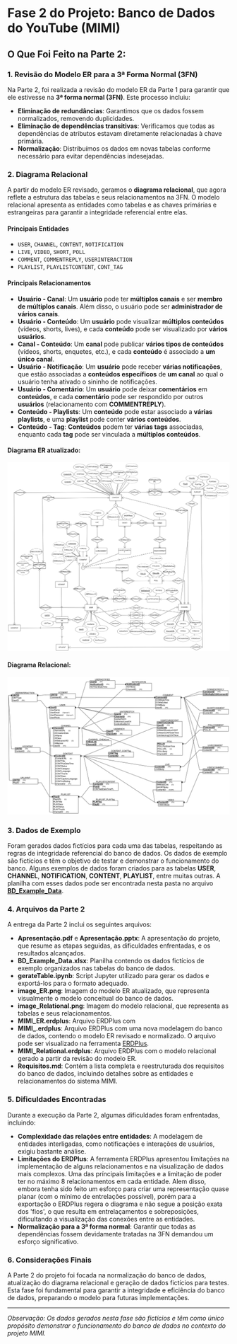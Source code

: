 # Fase 2 do Projeto: Banco de Dados do YouTube (MIMI)

## O Que Foi Feito na Parte 2:

### 1. Revisão do Modelo ER para a 3ª Forma Normal (3FN)
Na Parte 2, foi realizada a revisão do modelo ER da Parte 1 para garantir que ele estivesse na **3ª forma normal (3FN)**. Este processo incluiu:
- **Eliminação de redundâncias**: Garantimos que os dados fossem normalizados, removendo duplicidades.
- **Eliminação de dependências transitivas**: Verificamos que todas as dependências de atributos estavam diretamente relacionadas à chave primária.
- **Normalização**: Distribuímos os dados em novas tabelas conforme necessário para evitar dependências indesejadas.

### 2. Diagrama Relacional
A partir do modelo ER revisado, geramos o **diagrama relacional**, que agora reflete a estrutura das tabelas e seus relacionamentos na 3FN. O modelo relacional apresenta as entidades como tabelas e as chaves primárias e estrangeiras para garantir a integridade referencial entre elas.

#### Principais Entidades

- `USER`, `CHANNEL`, `CONTENT`, `NOTIFICATION`
- `LIVE`, `VIDEO`, `SHORT`, `POLL`
- `COMMENT`, `COMMENTREPLY`, `USERINTERACTION`
- `PLAYLIST`, `PLAYLISTCONTENT`, `CONT_TAG`

#### Principais Relacionamentos

- **Usuário - Canal**: Um **usuário** pode ter **múltiplos canais** e ser **membro de múltiplos canais**. Além disso, o usuário pode ser **administrador de vários canais**.
- **Usuário - Conteúdo**: Um **usuário** pode visualizar **múltiplos conteúdos** (vídeos, shorts, lives), e cada **conteúdo** pode ser visualizado por **vários usuários**.
- **Canal - Conteúdo**: Um **canal** pode publicar **vários tipos de conteúdos** (vídeos, shorts, enquetes, etc.), e cada **conteúdo** é associado a **um único canal**.
- **Usuário - Notificação**: Um **usuário** pode receber **várias notificações**, que estão associadas a **conteúdos específicos** de **um canal** ao qual o usuário tenha ativado o sininho de notificações.
- **Usuário - Comentário**: Um **usuário** pode deixar **comentários** em **conteúdos**, e cada **comentário** pode ser respondido por outros **usuários** (relacionamento com **COMMENTREPLY**).
- **Conteúdo - Playlists**: Um **conteúdo** pode estar associado a **várias playlists**, e uma **playlist** pode conter **vários conteúdos**.
- **Conteúdo - Tag**: **Conteúdos** podem ter **várias tags** associadas, enquanto cada **tag** pode ser vinculada a **múltiplos conteúdos**.

#### **Diagrama ER atualizado**:
![Modelo ER](image_ER.png)

#### **Diagrama Relacional**:
![Modelo Relacional](image_Relational.png)

### 3. Dados de Exemplo
Foram gerados dados fictícios para cada uma das tabelas, respeitando as regras de integridade referencial do banco de dados. Os dados de exemplo são fictícios e têm o objetivo de testar e demonstrar o funcionamento do banco. Alguns exemplos de dados foram criados para as tabelas **USER**, **CHANNEL**, **NOTIFICATION**, **CONTENT**, **PLAYLIST**, entre muitas outras. A planilha com esses dados pode ser encontrada nesta pasta no arquivo [**BD_Example_Data**](BD_Example_Data.xlsx).

### 4. Arquivos da Parte 2
A entrega da Parte 2 inclui os seguintes arquivos:

- **Apresentação.pdf** e **Apresentação.pptx**: A apresentação do projeto, que resume as etapas seguidas, as dificuldades enfrentadas, e os resultados alcançados.
- **BD_Example_Data.xlsx**: Planilha contendo os dados fictícios de exemplo organizados nas tabelas do banco de dados.
- **gerateTable.ipynb**: Script Jupyter utilizado para gerar os dados e exportá-los para o formato adequado.
- **image_ER.png**: Imagem do modelo ER atualizado, que representa visualmente o modelo conceitual do banco de dados.
- **image_Relational.png**: Imagem do modelo relacional, que representa as tabelas e seus relacionamentos.
- **MIMI_ER.erdplus**: Arquivo ERDPlus com
- **MIMI_.erdplus**: Arquivo ERDPlus com uma nova modelagem do banco de dados, contendo o modelo ER revisado e normalizado. O arquivo pode ser visualizado na ferramenta [ERDPlus](https://erdplus.com).
- **MIMI_Relational.erdplus**: Arquivo ERDPlus com o modelo relacional gerado a partir da revisão do modelo ER.
- **Requisitos.md**: Contém a lista completa e reestruturada dos requisitos do banco de dados, incluindo detalhes sobre as entidades e relacionamentos do sistema MIMI.

### 5. Dificuldades Encontradas
Durante a execução da Parte 2, algumas dificuldades foram enfrentadas, incluindo:
- **Complexidade das relações entre entidades**: A modelagem de entidades interligadas, como notificações e interações de usuários, exigiu bastante análise.
- **Limitações do ERDPlus**: A ferramenta ERDPlus apresentou limitações na implementação de alguns relacionamentos e na visualização de dados mais complexos. Uma das príncipais limitações e a limitação de poder ter no máximo 8 relacionamentos em cada entidade. Alem disso, embora tenha sido feito um esforço para criar uma representação quase planar (com o mínimo de entrelações possível), porém para a exportação o ERDPlus regera o diagrama e não segue a posição exata dos 'fios', o que resulta em entrelaçamentos e sobreposições, dificultando a  visualização das conexões entre as entidades.
- **Normalização para a 3ª forma normal**: Garantir que todas as dependências fossem devidamente tratadas na 3FN demandou um esforço significativo.

### 6. Considerações Finais
A Parte 2 do projeto foi focada na normalização do banco de dados, atualização do diagrama relacional e geração de dados fictícios para testes. Esta fase foi fundamental para garantir a integridade e eficiência do banco de dados, preparando o modelo para futuras implementações.

---

*Observação: Os dados gerados nesta fase são fictícios e têm como único propósito demonstrar o funcionamento do banco de dados no contexto do projeto MIMI.* 
